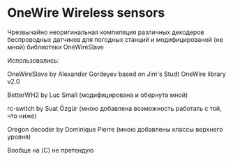 OneWire Wireless sensors
========================

Чрезвычайно неоригинальная компиляция различных декодеров беспроводных датчиков для погодных
станций и модифицированой (не мной) библиотеки OneWireSlave

Использовались:

OneWireSlave by Alexander Gordeyev based on Jim's Studt OneWire library v2.0

BetterWH2 by Luc Small (модифицирована и обернута мной)

rc-switch by Suat Özgür (мною добавлена возможность работать с той, что ниже)

Oregon decoder by Dominique Pierre (мною добавлены классы верхнего уровня)


Вообще на (C) не претендую